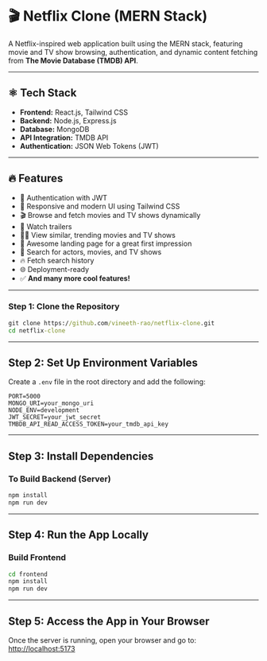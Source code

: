 # 🎬 Netflix Clone (MERN Stack)

A Netflix-inspired web application built using the MERN stack, featuring movie and TV show browsing, authentication, and dynamic content fetching from **The Movie Database (TMDB) API**.

---

## ⚛️ **Tech Stack**

- **Frontend:** React.js, Tailwind CSS  
- **Backend:** Node.js, Express.js  
- **Database:** MongoDB  
- **API Integration:** TMDB API  
- **Authentication:** JSON Web Tokens (JWT)  

---

## 🔥 **Features**

- 🔐 Authentication with JWT  
- 📱 Responsive and modern UI using Tailwind CSS  
- 🎬 Browse and fetch movies and TV shows dynamically  
- 🎥 Watch trailers
- 🐱‍👤 View similar, trending movies and TV shows  
- 💙 Awesome landing page for a great first impression 
- 🔎 Search for actors, movies, and TV shows  
- 🔥 Fetch search history
- 🌐 Deployment-ready  
- ✅ **And many more cool features!**

---
### **Step 1: Clone the Repository**
```cmd
git clone https://github.com/vineeth-rao/netflix-clone.git
cd netflix-clone
```
---

## **Step 2: Set Up Environment Variables**
Create a `.env` file in the root directory and add the following:

```env
PORT=5000
MONGO_URI=your_mongo_uri
NODE_ENV=development
JWT_SECRET=your_jwt_secret
TMBDB_API_READ_ACCESS_TOKEN=your_tmdb_api_key
```

---
## **Step 3: Install Dependencies**

### To Build Backend (Server)
```cmd
npm install
npm run dev
```

----
## **Step 4: Run the App Locally**

### Build Frontend
```cmd
cd frontend
npm install
npm run dev
```

---
## **Step 5: Access the App in Your Browser**
Once the server is running, open your browser and go to:
[http://localhost:5173](http://localhost:5173/)

